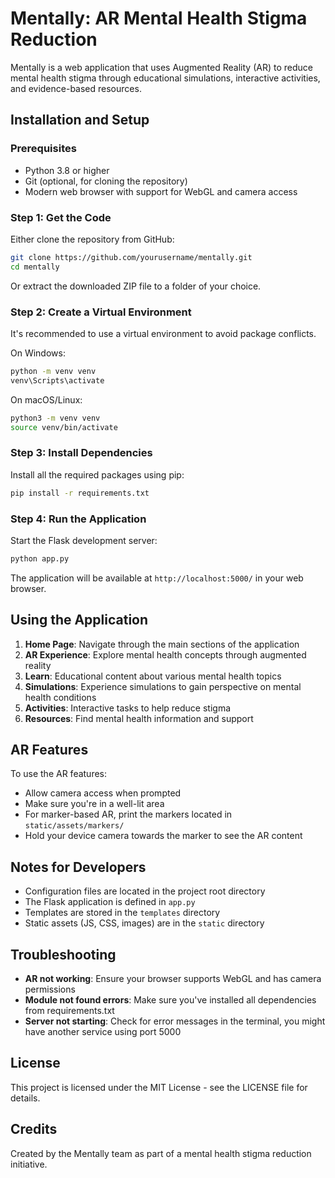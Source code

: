 # Mentally: AR Mental Health Stigma Reduction

Mentally is a web application that uses Augmented Reality (AR) to reduce mental health stigma through educational simulations, interactive activities, and evidence-based resources.

## Installation and Setup

### Prerequisites

- Python 3.8 or higher
- Git (optional, for cloning the repository)
- Modern web browser with support for WebGL and camera access

### Step 1: Get the Code

Either clone the repository from GitHub:

```bash
git clone https://github.com/yourusername/mentally.git
cd mentally
```

Or extract the downloaded ZIP file to a folder of your choice.

### Step 2: Create a Virtual Environment

It's recommended to use a virtual environment to avoid package conflicts.

On Windows:
```bash
python -m venv venv
venv\Scripts\activate
```

On macOS/Linux:
```bash
python3 -m venv venv
source venv/bin/activate
```

### Step 3: Install Dependencies

Install all the required packages using pip:

```bash
pip install -r requirements.txt
```

### Step 4: Run the Application

Start the Flask development server:

```bash
python app.py
```

The application will be available at `http://localhost:5000/` in your web browser.

## Using the Application

1. **Home Page**: Navigate through the main sections of the application
2. **AR Experience**: Explore mental health concepts through augmented reality
3. **Learn**: Educational content about various mental health topics
4. **Simulations**: Experience simulations to gain perspective on mental health conditions
5. **Activities**: Interactive tasks to help reduce stigma
6. **Resources**: Find mental health information and support

## AR Features

To use the AR features:
- Allow camera access when prompted
- Make sure you're in a well-lit area
- For marker-based AR, print the markers located in `static/assets/markers/`
- Hold your device camera towards the marker to see the AR content

## Notes for Developers

- Configuration files are located in the project root directory
- The Flask application is defined in `app.py`
- Templates are stored in the `templates` directory
- Static assets (JS, CSS, images) are in the `static` directory

## Troubleshooting

- **AR not working**: Ensure your browser supports WebGL and has camera permissions
- **Module not found errors**: Make sure you've installed all dependencies from requirements.txt
- **Server not starting**: Check for error messages in the terminal, you might have another service using port 5000

## License

This project is licensed under the MIT License - see the LICENSE file for details.

## Credits

Created by the Mentally team as part of a mental health stigma reduction initiative.

